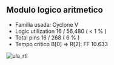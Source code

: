 ## Modulo logico aritmetico
  - Familia usada: Cyclone V
  - Logic utilization 16 / 56,480 ( < 1 % )
  - Total pins        16 / 268 ( 6 % )
  - Tempo critico B[0] => R[2]: FF 10.633 

![ula_rtl](https://user-images.githubusercontent.com/44400533/93228947-758d6f80-f74c-11ea-93f9-d92f74522d1a.png)
